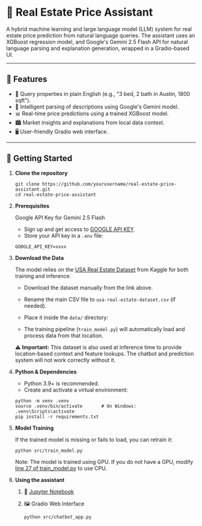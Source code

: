 # 🏡 Real Estate Price Assistant

A hybrid machine learning and large language model (LLM) system for real estate price prediction from natural language queries. The assistant uses an XGBoost regression model, and Google's Gemini 2.5 Flash API for natural language parsing and explanation generation, wrapped in a Gradio-based UI.

---

## 🔧 Features

- 💬 Query properties in plain English (e.g., "3 bed, 2 bath in Austin, 1800 sqft").
- 🧠 Intelligent parsing of descriptions using Google's Gemini model.
- 📊 Real-time price predictions using a trained XGBoost model.
- 🏙️ Market insights and explanations from local data context.
- 🖥️ User-friendly Gradio web interface.

---

## 🚀 Getting Started

1. **Clone the repository**
   ```
   git clone https://github.com/yourusername/real-estate-price-assistant.git
   cd real-estate-price-assistant
   ```

2. **Prerequisites**

   Google API Key for Gemini 2.5 Flash

   - Sign up and get access to [GOOGLE API KEY](https://aistudio.google.com/apikey).
   - Store your API key in a `.env` file:
   ```
   GOOGLE_API_KEY=xxxx
   ```

3. **Download the Data**

   The model relies on the [USA Real Estate Dataset](https://www.kaggle.com/datasets/ahmedshahriarsakib/usa-real-estate-dataset) from Kaggle for both training and inference.

   - Download the dataset manually from the link above.
   - Rename the main CSV file to `usa-real-estate-dataset.csv` (if needed).
   - Place it inside the `data/` directory:

   - The training pipeline (`train_model.py`) will automatically load and process data from that location.

   ⚠️ **Important:** This dataset is also used at inference time to provide location-based context and feature lookups. The chatbot and prediction system will not work correctly without it.


4. **Python & Dependencies**

   - Python 3.9+ is recommended.
   - Create and activate a virtual environment:

   ```
   python -m venv .venv
   source .venv/bin/activate       # On Windows: .venv\Scripts\activate
   pip install -r requirements.txt
   ```
5. **Model Training**
   
   If the trained model is missing or fails to load, you can retrain it:
   ```
   python src/train_model.py
   ```
   Note: The model is trained using GPU. If you do not have a GPU, modify [line 27 of train_model.py](src/train_model.py) to use CPU.

6. **Using the assistant**
   1. 🧪 [Jupyter Notebook](src/chatbot_test_notebook.ipynb)
   2. 🖼️ Gradio Web Interface
    
      ```
      python src/chatbot_app.py
      ```